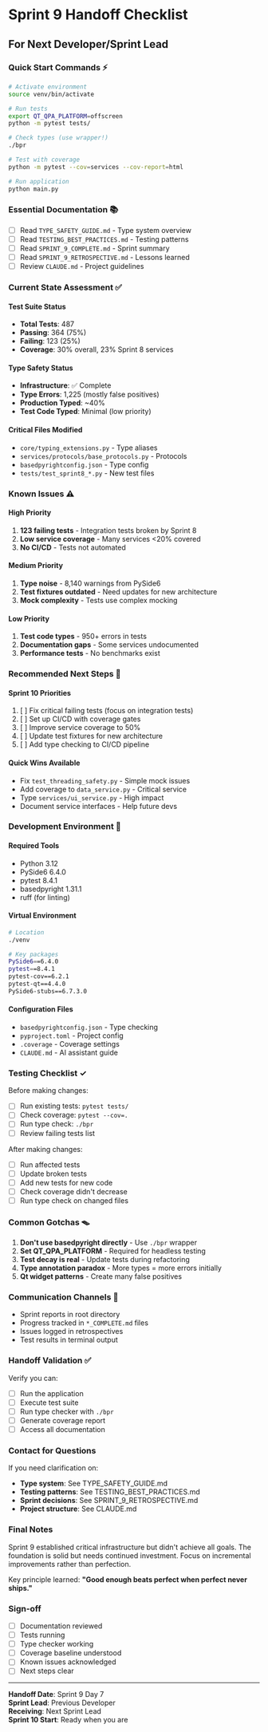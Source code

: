 # Sprint 9 Handoff Checklist

## For Next Developer/Sprint Lead

### Quick Start Commands ⚡
```bash
# Activate environment
source venv/bin/activate

# Run tests
export QT_QPA_PLATFORM=offscreen
python -m pytest tests/

# Check types (use wrapper!)
./bpr

# Test with coverage
python -m pytest --cov=services --cov-report=html

# Run application
python main.py
```

### Essential Documentation 📚
- [ ] Read `TYPE_SAFETY_GUIDE.md` - Type system overview
- [ ] Read `TESTING_BEST_PRACTICES.md` - Testing patterns
- [ ] Read `SPRINT_9_COMPLETE.md` - Sprint summary
- [ ] Read `SPRINT_9_RETROSPECTIVE.md` - Lessons learned
- [ ] Review `CLAUDE.md` - Project guidelines

### Current State Assessment ✅

#### Test Suite Status
- **Total Tests**: 487
- **Passing**: 364 (75%)
- **Failing**: 123 (25%)
- **Coverage**: 30% overall, 23% Sprint 8 services

#### Type Safety Status  
- **Infrastructure**: ✅ Complete
- **Type Errors**: 1,225 (mostly false positives)
- **Production Typed**: ~40%
- **Test Code Typed**: Minimal (low priority)

#### Critical Files Modified
- `core/typing_extensions.py` - Type aliases
- `services/protocols/base_protocols.py` - Protocols
- `basedpyrightconfig.json` - Type config
- `tests/test_sprint8_*.py` - New test files

### Known Issues ⚠️

#### High Priority
1. **123 failing tests** - Integration tests broken by Sprint 8
2. **Low service coverage** - Many services <20% covered
3. **No CI/CD** - Tests not automated

#### Medium Priority
1. **Type noise** - 8,140 warnings from PySide6
2. **Test fixtures outdated** - Need updates for new architecture
3. **Mock complexity** - Tests use complex mocking

#### Low Priority
1. **Test code types** - 950+ errors in tests
2. **Documentation gaps** - Some services undocumented
3. **Performance tests** - No benchmarks exist

### Recommended Next Steps 🎯

#### Sprint 10 Priorities
1. [ ] Fix critical failing tests (focus on integration tests)
2. [ ] Set up CI/CD with coverage gates
3. [ ] Improve service coverage to 50%
4. [ ] Update test fixtures for new architecture
5. [ ] Add type checking to CI/CD pipeline

#### Quick Wins Available
- Fix `test_threading_safety.py` - Simple mock issues
- Add coverage to `data_service.py` - Critical service
- Type `services/ui_service.py` - High impact
- Document service interfaces - Help future devs

### Development Environment 🔧

#### Required Tools
- Python 3.12
- PySide6 6.4.0
- pytest 8.4.1
- basedpyright 1.31.1
- ruff (for linting)

#### Virtual Environment
```bash
# Location
./venv

# Key packages
PySide6==6.4.0
pytest==8.4.1
pytest-cov==6.2.1
pytest-qt==4.4.0
PySide6-stubs==6.7.3.0
```

#### Configuration Files
- `basedpyrightconfig.json` - Type checking
- `pyproject.toml` - Project config
- `.coverage` - Coverage settings
- `CLAUDE.md` - AI assistant guide

### Testing Checklist ✓

Before making changes:
- [ ] Run existing tests: `pytest tests/`
- [ ] Check coverage: `pytest --cov=.`
- [ ] Run type check: `./bpr`
- [ ] Review failing tests list

After making changes:
- [ ] Run affected tests
- [ ] Update broken tests
- [ ] Add new tests for new code
- [ ] Check coverage didn't decrease
- [ ] Run type check on changed files

### Common Gotchas 🪤

1. **Don't use basedpyright directly** - Use `./bpr` wrapper
2. **Set QT_QPA_PLATFORM** - Required for headless testing
3. **Test decay is real** - Update tests during refactoring
4. **Type annotation paradox** - More types = more errors initially
5. **Qt widget patterns** - Create many false positives

### Communication Channels 📢

- Sprint reports in root directory
- Progress tracked in `*_COMPLETE.md` files
- Issues logged in retrospectives
- Test results in terminal output

### Handoff Validation ✅

Verify you can:
- [ ] Run the application
- [ ] Execute test suite
- [ ] Run type checker with `./bpr`
- [ ] Generate coverage report
- [ ] Access all documentation

### Contact for Questions

If you need clarification on:
- **Type system**: See TYPE_SAFETY_GUIDE.md
- **Testing patterns**: See TESTING_BEST_PRACTICES.md
- **Sprint decisions**: See SPRINT_9_RETROSPECTIVE.md
- **Project structure**: See CLAUDE.md

### Final Notes

Sprint 9 established critical infrastructure but didn't achieve all goals. The foundation is solid but needs continued investment. Focus on incremental improvements rather than perfection.

Key principle learned: **"Good enough beats perfect when perfect never ships."**

### Sign-off

- [ ] Documentation reviewed
- [ ] Tests running
- [ ] Type checker working
- [ ] Coverage baseline understood
- [ ] Known issues acknowledged
- [ ] Next steps clear

---

**Handoff Date**: Sprint 9 Day 7  
**Sprint Lead**: Previous Developer  
**Receiving**: Next Sprint Lead  
**Sprint 10 Start**: Ready when you are